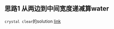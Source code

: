 ## 思路1 从两边到中间宽度递减算water

`crystal clear`的solution [link](https://leetcode.com/problems/container-with-most-water/discuss/6100/Simple-and-clear-proofexplanation)